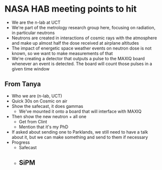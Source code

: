 # NASA HAB meeting points to hit
- We are the n-lab at UCT
- We're part of the metrology research group here, focusing on radiation, in particular neutrons
- Neutrons are created in interactions of cosmic rays with the atmosphere and make up almost half the dose received at airplane altitudes
- The impact of energetic space weather events on neutron dose is not known, so we want to make measurements of that
- We're creating a detector that outputs a pulse to the MAXIQ board whenever an event is detected. The board will count those pulses in a given time window

## From Tanya
- Who we are (n-lab, UCT) 
- Quick 30s on Cosmic on air
- Show the safecast, it does gammas
	- We've mounted it onto a board that will interface with MAXIQ
- Then show the new neutron + all one
	- Get from Clint
	- Mention that it's my PhD
- If asked about sending one to Parklands, we still need to have a talk about it, but we can make something and send to them if necessary
- Progress
	- Safecast
	- SiPM
		- 